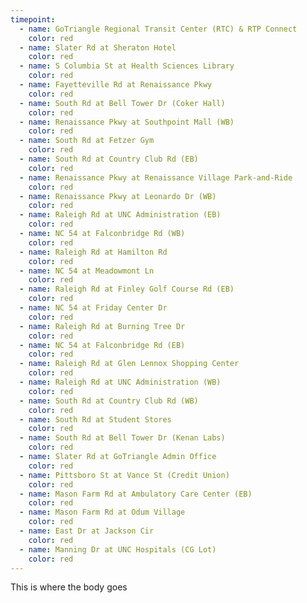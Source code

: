 ```yaml
---
timepoint:
  - name: GoTriangle Regional Transit Center (RTC) & RTP Connect
    color: red
  - name: Slater Rd at Sheraton Hotel
    color: red
  - name: S Columbia St at Health Sciences Library
    color: red
  - name: Fayetteville Rd at Renaissance Pkwy
    color: red
  - name: South Rd at Bell Tower Dr (Coker Hall)
    color: red
  - name: Renaissance Pkwy at Southpoint Mall (WB)
    color: red
  - name: South Rd at Fetzer Gym
    color: red
  - name: South Rd at Country Club Rd (EB)
    color: red
  - name: Renaissance Pkwy at Renaissance Village Park-and-Ride
    color: red
  - name: Renaissance Pkwy at Leonardo Dr (WB)
    color: red
  - name: Raleigh Rd at UNC Administration (EB)
    color: red
  - name: NC 54 at Falconbridge Rd (WB)
    color: red
  - name: Raleigh Rd at Hamilton Rd
    color: red
  - name: NC 54 at Meadowmont Ln
    color: red
  - name: Raleigh Rd at Finley Golf Course Rd (EB)
    color: red
  - name: NC 54 at Friday Center Dr
    color: red
  - name: Raleigh Rd at Burning Tree Dr
    color: red
  - name: NC 54 at Falconbridge Rd (EB)
    color: red
  - name: Raleigh Rd at Glen Lennox Shopping Center
    color: red
  - name: Raleigh Rd at UNC Administration (WB)
    color: red
  - name: South Rd at Country Club Rd (WB)
    color: red
  - name: South Rd at Student Stores
    color: red
  - name: South Rd at Bell Tower Dr (Kenan Labs)
    color: red
  - name: Slater Rd at GoTriangle Admin Office
    color: red
  - name: Pittsboro St at Vance St (Credit Union)
    color: red
  - name: Mason Farm Rd at Ambulatory Care Center (EB)
    color: red
  - name: Mason Farm Rd at Odum Village
    color: red
  - name: East Dr at Jackson Cir
    color: red
  - name: Manning Dr at UNC Hospitals (CG Lot)
    color: red
---
```


This is where the body goes